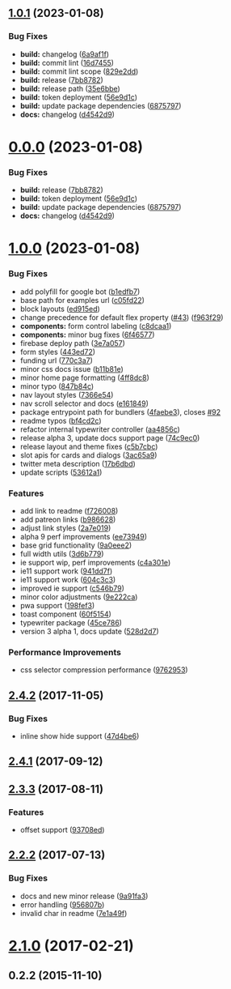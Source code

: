 ## [1.0.1](https://github.com/blueprintui/blueprintui/compare/v1.0.0...v1.0.1) (2023-01-08)


### Bug Fixes

* **build:** changelog ([6a9af1f](https://github.com/blueprintui/blueprintui/commit/6a9af1f06c862eb53d0165733957245d4d1112ca))
* **build:** commit lint ([16d7455](https://github.com/blueprintui/blueprintui/commit/16d745550a7a7b729f9efb0b3b7f001578f375cc))
* **build:** commit lint scope ([829e2dd](https://github.com/blueprintui/blueprintui/commit/829e2dd7964f5875622f9f56343bdfddc7e27201))
* **build:** release ([7bb8782](https://github.com/blueprintui/blueprintui/commit/7bb878287946d2aef855e7625f56bef133f8a13f))
* **build:** release path ([35e6bbe](https://github.com/blueprintui/blueprintui/commit/35e6bbe190a52efda0471044fecd9f6ccc89d347))
* **build:** token deployment ([56e9d1c](https://github.com/blueprintui/blueprintui/commit/56e9d1ca1e188de82431000419564a06b40ed77c))
* **build:** update package dependencies ([6875797](https://github.com/blueprintui/blueprintui/commit/6875797affa6fb624a24f577548a6768997a97d0))
* **docs:** changelog ([d4542d9](https://github.com/blueprintui/blueprintui/commit/d4542d982efdbb7d180552f9052619fad338b9b6))

# [0.0.0](https://github.com/blueprintui/blueprintui/compare/v1.0.0...v0.0.0) (2023-01-08)


### Bug Fixes

* **build:** release ([7bb8782](https://github.com/blueprintui/blueprintui/commit/7bb878287946d2aef855e7625f56bef133f8a13f))
* **build:** token deployment ([56e9d1c](https://github.com/blueprintui/blueprintui/commit/56e9d1ca1e188de82431000419564a06b40ed77c))
* **build:** update package dependencies ([6875797](https://github.com/blueprintui/blueprintui/commit/6875797affa6fb624a24f577548a6768997a97d0))
* **docs:** changelog ([d4542d9](https://github.com/blueprintui/blueprintui/commit/d4542d982efdbb7d180552f9052619fad338b9b6))



# [1.0.0](https://github.com/blueprintui/blueprintui/compare/2.4.2...v1.0.0) (2023-01-08)


### Bug Fixes

* add polyfill for google bot ([b1edfb7](https://github.com/blueprintui/blueprintui/commit/b1edfb763ad073085c99dd8eb8ae124e5b7e35cb))
* base path for examples url ([c05fd22](https://github.com/blueprintui/blueprintui/commit/c05fd228d3858616d3f860090ca8f25e22e9330f))
* block layouts ([ed915ed](https://github.com/blueprintui/blueprintui/commit/ed915ed712ab4b6f7dcc11d8eeef4f4032bf6f97))
* change precedence for default flex property ([#43](https://github.com/blueprintui/blueprintui/issues/43)) ([f963f29](https://github.com/blueprintui/blueprintui/commit/f963f295e9363053d5e1947dfa19fc48fcc24cea))
* **components:** form control labeling ([c8dcaa1](https://github.com/blueprintui/blueprintui/commit/c8dcaa19bb47deaba913245c49614cdef89a6dd8))
* **components:** minor bug fixes ([6f46577](https://github.com/blueprintui/blueprintui/commit/6f46577134c6bdfc6d783da5c9dcce7cef6c3a63))
* firebase deploy path ([3e7a057](https://github.com/blueprintui/blueprintui/commit/3e7a0574aa3d38df814d6162b9d928f3e65f1fca))
* form styles ([443ed72](https://github.com/blueprintui/blueprintui/commit/443ed720db616aca98a2aa6aa6943d53a098edf0))
* funding url ([770c3a7](https://github.com/blueprintui/blueprintui/commit/770c3a7cdd2f44691a3502151aa84565e71779cc))
* minor css docs issue ([b11b81e](https://github.com/blueprintui/blueprintui/commit/b11b81e18eafe69119e496ae5b12b82803d27253))
* minor home page formatting ([4ff8dc8](https://github.com/blueprintui/blueprintui/commit/4ff8dc8bd0578dc9a58023b87133cc97dec32213))
* minor typo ([847b84c](https://github.com/blueprintui/blueprintui/commit/847b84c3024e3772afce47d46f8ec928d2b43454))
* nav layout styles ([7366e54](https://github.com/blueprintui/blueprintui/commit/7366e541e3cde9b53514c018f3622e6a7d034538))
* nav scroll selector and docs ([e161849](https://github.com/blueprintui/blueprintui/commit/e1618490638e5c43f0da843be2486a43c10e41b9))
* package entrypoint path for bundlers ([4faebe3](https://github.com/blueprintui/blueprintui/commit/4faebe3ff2c60f90f0458aa25def493f053ca6ae)), closes [#92](https://github.com/blueprintui/blueprintui/issues/92)
* readme typos ([bf4cd2c](https://github.com/blueprintui/blueprintui/commit/bf4cd2c7b88fcd15f1ffa962a9f9a4a000217ad5))
* refactor internal typewriter controller ([aa4856c](https://github.com/blueprintui/blueprintui/commit/aa4856c2ffcf3a84c4a66f859b34a3aaff028f59))
* release alpha 3, update docs support page ([74c9ec0](https://github.com/blueprintui/blueprintui/commit/74c9ec0e01d45c270b5a7ee3c5a7364cd5a2bccb))
* release layout and theme fixes ([c5b7cbc](https://github.com/blueprintui/blueprintui/commit/c5b7cbc9ae523a033181bcc3b75588ec7cb928d9))
* slot apis for cards and dialogs ([3ac65a9](https://github.com/blueprintui/blueprintui/commit/3ac65a9497ac6f9e3729dd6054a16bcb9efa84be))
* twitter meta description ([17b6dbd](https://github.com/blueprintui/blueprintui/commit/17b6dbd481459235001e7d4b02b986773241b4a6))
* update scripts ([53612a1](https://github.com/blueprintui/blueprintui/commit/53612a18c090398e35a4bac0bb48836d17c2afc4))


### Features

* add link to readme ([f726008](https://github.com/blueprintui/blueprintui/commit/f726008ab028e53d251f5ab69b8826405829a337))
* add patreon links ([b986628](https://github.com/blueprintui/blueprintui/commit/b9866288887785bfedbe5a2200ad19231b2d9bd0))
* adjust link styles ([2a7e019](https://github.com/blueprintui/blueprintui/commit/2a7e01914ac5d412e2c4962d34b4ae7697d1833f))
* alpha 9 perf improvements ([ee73949](https://github.com/blueprintui/blueprintui/commit/ee73949a6d5d31f3b914b0bad881590890a203d4))
* base grid functionality ([9a0eee2](https://github.com/blueprintui/blueprintui/commit/9a0eee2423f9d20c376375c9b9ec9802c9c8ec37))
* full width utils ([3d6b779](https://github.com/blueprintui/blueprintui/commit/3d6b7794767a77a8387412f7b4611c69a5f153d3))
* ie support wip, perf improvements ([c4a301e](https://github.com/blueprintui/blueprintui/commit/c4a301e14ed3160197deb35c3c269cc54e1599d4))
* ie11 support work ([941dd7f](https://github.com/blueprintui/blueprintui/commit/941dd7fe5c6a0251d2c207c6b4bf4b831eb26177))
* ie11 support work ([604c3c3](https://github.com/blueprintui/blueprintui/commit/604c3c3d7d066f733153992b0ca7c1a0df87757a))
* improved ie support ([c546b79](https://github.com/blueprintui/blueprintui/commit/c546b79ca4342fa784f96a150d298ab31934d2df))
* minor color adjustments ([9e222ca](https://github.com/blueprintui/blueprintui/commit/9e222caa2c7e06aa57aa51c944f6b3bf2150ea71))
* pwa support ([198fef3](https://github.com/blueprintui/blueprintui/commit/198fef3a3d708898aba37d3f44d001f307da6345))
* toast component ([60f5154](https://github.com/blueprintui/blueprintui/commit/60f51541f809990bc85ca6c6440f8d80e90b012e))
* typewriter package ([45ce786](https://github.com/blueprintui/blueprintui/commit/45ce786b1e04101ae9ee51b301b7bbae3a5de499))
* version 3 alpha 1, docs update ([528d2d7](https://github.com/blueprintui/blueprintui/commit/528d2d7a9d5c5a37d878c2949cefcb4eb67a2dc3))


### Performance Improvements

* css selector compression performance ([9762953](https://github.com/blueprintui/blueprintui/commit/976295304aab41fe7e116bfaa19c480d6b248992))



## [2.4.2](https://github.com/blueprintui/blueprintui/compare/2.4.1...2.4.2) (2017-11-05)


### Bug Fixes

* inline show hide support ([47d4be6](https://github.com/blueprintui/blueprintui/commit/47d4be668924eec0c59b5231e921b1b15a5423ee))



## [2.4.1](https://github.com/blueprintui/blueprintui/compare/2.3.3...2.4.1) (2017-09-12)



## [2.3.3](https://github.com/blueprintui/blueprintui/compare/2.2.2...2.3.3) (2017-08-11)


### Features

* offset support ([93708ed](https://github.com/blueprintui/blueprintui/commit/93708ed833403c28f495868d3ed0b6d2d6821317))



## [2.2.2](https://github.com/blueprintui/blueprintui/compare/2.2.0...2.2.2) (2017-07-13)


### Bug Fixes

* docs and new minor release ([9a91fa3](https://github.com/blueprintui/blueprintui/commit/9a91fa300461593ebfc8fea70fc80155559077be))
* error handling ([956807b](https://github.com/blueprintui/blueprintui/commit/956807b952f541062a4b05e426135ae0b9df82d3))
* invalid char in readme ([7e1a49f](https://github.com/blueprintui/blueprintui/commit/7e1a49fd865252a2e6f058dd48490f59997054b8))



# [2.1.0](https://github.com/blueprintui/blueprintui/compare/0.2.2...2.1.0) (2017-02-21)



## 0.2.2 (2015-11-10)
